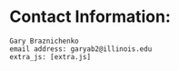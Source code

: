 # Contact Information:

    Gary Braznichenko
    email address: garyab2@illinois.edu
    extra_js: [extra.js]